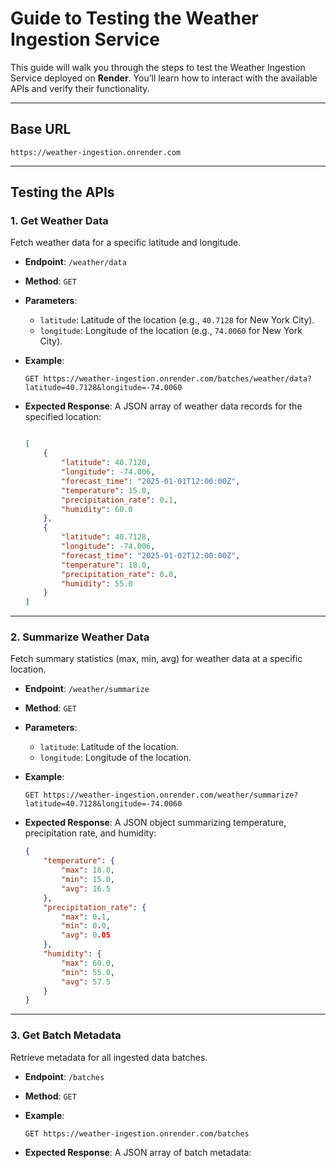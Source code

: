 # **Guide to Testing the Weather Ingestion Service**

This guide will walk you through the steps to test the Weather Ingestion Service deployed on **Render**. You’ll learn how to interact with the available APIs and verify their functionality.

---

## **Base URL**

```arduino
https://weather-ingestion.onrender.com
```

---

## **Testing the APIs**

### **1. Get Weather Data**

Fetch weather data for a specific latitude and longitude.

- **Endpoint**: `/weather/data`
- **Method**: `GET`
- **Parameters**:
    - `latitude`: Latitude of the location (e.g., `40.7128` for New York City).
    - `longitude`: Longitude of the location (e.g., `74.0060` for New York City).
- **Example**:
    
    ```arduino
    GET https://weather-ingestion.onrender.com/batches/weather/data?latitude=40.7128&longitude=-74.0060
    
    ```
    
- **Expected Response**:
A JSON array of weather data records for the specified location:
    
    ```json
    
    [
        {
            "latitude": 40.7128,
            "longitude": -74.006,
            "forecast_time": "2025-01-01T12:00:00Z",
            "temperature": 15.0,
            "precipitation_rate": 0.1,
            "humidity": 60.0
        },
        {
            "latitude": 40.7128,
            "longitude": -74.006,
            "forecast_time": "2025-01-02T12:00:00Z",
            "temperature": 18.0,
            "precipitation_rate": 0.0,
            "humidity": 55.0
        }
    ]
    ```
    

---

### **2. Summarize Weather Data**

Fetch summary statistics (max, min, avg) for weather data at a specific location.

- **Endpoint**: `/weather/summarize`
- **Method**: `GET`
- **Parameters**:
    - `latitude`: Latitude of the location.
    - `longitude`: Longitude of the location.
- **Example**:
    
    ```arduino
    GET https://weather-ingestion.onrender.com/weather/summarize?latitude=40.7128&longitude=-74.0060
    
    ```
    
- **Expected Response**:
A JSON object summarizing temperature, precipitation rate, and humidity:
    
    ```json
    {
        "temperature": {
            "max": 18.0,
            "min": 15.0,
            "avg": 16.5
        },
        "precipitation_rate": {
            "max": 0.1,
            "min": 0.0,
            "avg": 0.05
        },
        "humidity": {
            "max": 60.0,
            "min": 55.0,
            "avg": 57.5
        }
    }
    ```
    

---

### **3. Get Batch Metadata**

Retrieve metadata for all ingested data batches.

- **Endpoint**: `/batches`
- **Method**: `GET`
- **Example**:
    
    ```arduino
    GET https://weather-ingestion.onrender.com/batches
    
    ```
    
- **Expected Response**:
A JSON array of batch metadata: